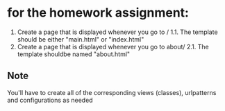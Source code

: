 # for the homework assignment:

1. Create a page that is displayed whenever you go to /
1.1. The template should be either "main.html" or "index.html"
2. Create a page that is displayed whenever you go to about/
2.1. The template shouldbe named "about.html"

## Note
You'll have to create all of the corresponding views (classes), urlpatterns and configurations as needed